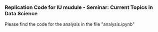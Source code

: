 ### Replication Code for IU mudule - Seminar: Current Topics in Data Science

Please find the code for the analysis in the file "analysis.ipynb"